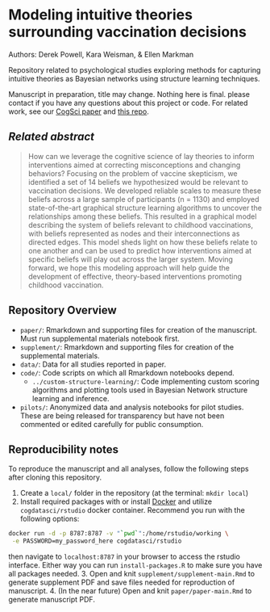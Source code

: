 # Modeling intuitive theories surrounding vaccination decisions

Authors: Derek Powell, Kara Weisman, & Ellen Markman

Repository related to psychological studies exploring methods for capturing intuitive theories as Bayesian networks using structure learning techniques.

Manuscript in preparation, title may change. Nothing here is final. please contact if you have any questions about this project or code. For related work, see our [CogSci paper](https://mindmodeling.org/cogsci2018/papers/0183/0183.pdf) and [this repo](https://github.com/derekpowell/vaccbeliefs-cogsci2018).

## _Related abstract_

> How can we leverage the cognitive science of lay theories to inform interventions aimed at correcting misconceptions and changing behaviors? Focusing on the problem of vaccine skepticism, we identified a set of 14 beliefs we hypothesized would be relevant to vaccination decisions. We developed reliable scales to measure these beliefs across a large sample of participants (n = 1130) and employed state-of-the-art graphical structure learning algorithms to uncover the relationships among these beliefs. This resulted in a graphical model describing the system of beliefs relevant to childhood vaccinations, with beliefs represented as nodes and their interconnections as directed edges. This model sheds light on how these beliefs relate to one another and can be used to predict how interventions aimed at specific beliefs will play out across the larger system. Moving forward, we hope this modeling approach will help guide the development of effective, theory-based interventions promoting childhood vaccination.

## Repository Overview

* `paper/`: Rmarkdown and supporting files for creation of the manuscript. Must run supplemental materials notebook first.
* `supplement/`: Rmarkdown and supporting files for creation of the supplemental materials.
* `data/`: Data for all studies reported in paper.
* `code/`: Code scripts on which all Rmarkdown notebooks depend.
  * `../custom-structure-learning/`: Code implementing custom scoring algorithms and plotting tools used in Bayesian Network structure learning and inference.
* `pilots/`: Anonymized data and analysis notebooks for pilot studies. These are being released for transparency but have not been commented or edited carefully for public consumption.

## Reproducibility notes

To reproduce the manuscript and all analyses, follow the following steps after cloning this repository.

1. Create a `local/` folder in the repository (at the terminal: `mkdir local`)
2. Install required packages with or install [Docker](https://www.docker.com/) and utilize `cogdatasci/rstudio` docker container. Recommend you run with the following options:
```bash
docker run -d -p 8787:8787 -v "`pwd`":/home/rstudio/working \
 -e PASSWORD=my_password_here cogdatasci/rstudio
 ```
then navigate to `localhost:8787` in your browser to access the rstudio interface. Either way you can run `install-packages.R` to make sure you have all packages needed. 
3. Open and knit `supplement/supplement-main.Rmd` to generate supplement PDF and save files needed for reproduction of manuscript.
4. (In the near future) Open and knit `paper/paper-main.Rmd` to generate manuscript PDF.
